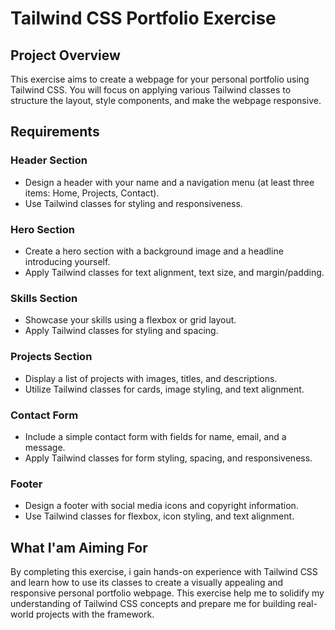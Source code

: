 # Tailwind CSS Portfolio Exercise

## Project Overview

This exercise aims to create a webpage for your personal portfolio using Tailwind CSS. You will focus on applying various Tailwind classes to structure the layout, style components, and make the webpage responsive.

## Requirements

### Header Section

- Design a header with your name and a navigation menu (at least three items: Home, Projects, Contact).
- Use Tailwind classes for styling and responsiveness.

### Hero Section

- Create a hero section with a background image and a headline introducing yourself.
- Apply Tailwind classes for text alignment, text size, and margin/padding.

### Skills Section

- Showcase your skills using a flexbox or grid layout.
- Apply Tailwind classes for styling and spacing.

### Projects Section

- Display a list of projects with images, titles, and descriptions.
- Utilize Tailwind classes for cards, image styling, and text alignment.

### Contact Form

- Include a simple contact form with fields for name, email, and a message.
- Apply Tailwind classes for form styling, spacing, and responsiveness.

### Footer

- Design a footer with social media icons and copyright information.
- Use Tailwind classes for flexbox, icon styling, and text alignment.

## What I'am Aiming For

By completing this exercise, i gain hands-on experience with Tailwind CSS and learn how to use its classes to create a visually appealing and responsive personal portfolio webpage. This exercise help me to solidify my understanding of Tailwind CSS concepts and prepare me for building real-world projects with the framework.
